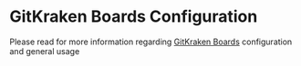 # GitKraken Boards Configuration
Please read for more information regarding [GitKraken Boards](https://www.gitkraken.com/boards) configuration and general usage